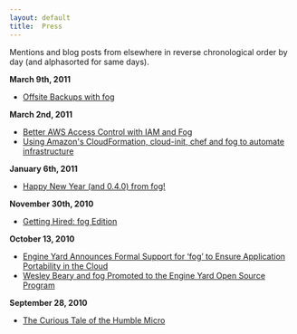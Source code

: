 ```yaml
---
layout: default
title:  Press
---
```


Mentions and blog posts from elsewhere in reverse chronological order by day (and alphasorted for same days).

**March 9th, 2011**

* [Offsite Backups with fog](http://www.engineyard.com/blog/2011/offsite-backups-with-fog/)

**March 2nd, 2011**

* [Better AWS Access Control with IAM and Fog](http://blog.zerosum.org/2011/03/02/better-aws-access-control-with-iam-and-fog.html)
* [Using Amazon's CloudFormation, cloud-init, chef and fog to automate infrastructure](http://allanfeid.com/content/using-amazons-cloudformation-cloud-init-chef-and-fog-automate-infrastructure)

**January 6th, 2011**

* [Happy New Year (and 0.4.0) from fog!](http://www.engineyard.com/blog/2011/happy-new-year-and-0-4-0-from-fog/)

**November 30th, 2010**

* [Getting Hired: fog Edition](http://www.engineyard.com/blog/2010/getting-hired-fog-edition/)

**October 13, 2010**

* [Engine Yard Announces Formal Support for ‘fog’ to Ensure Application Portability in the Cloud](http://www.engineyard.com/company/press/2010-10-13-engine-yard-announces-formal-support-for-%E2%80%98fog%E2%80%99-to-ensure-application-portability-in-the-cloud)
* [Wesley Beary and fog Promoted to the Engine Yard Open Source Program](http://www.engineyard.com/blog/2010/wesley-beary-and-fog-promoted-to-the-engine-yard-open-source-program/)

**September 28, 2010**

* [The Curious Tale of the Humble Micro](http://www.engineyard.com/blog/2010/the-curious-tale-of-the-humble-micro/)